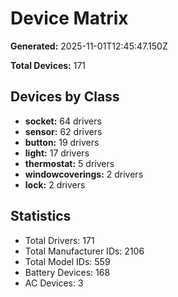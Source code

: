 # Device Matrix

**Generated:** 2025-11-01T12:45:47.150Z

**Total Devices:** 171

## Devices by Class

- **socket:** 64 drivers
- **sensor:** 62 drivers
- **button:** 19 drivers
- **light:** 17 drivers
- **thermostat:** 5 drivers
- **windowcoverings:** 2 drivers
- **lock:** 2 drivers

## Statistics

- Total Drivers: 171
- Total Manufacturer IDs: 2106
- Total Model IDs: 559
- Battery Devices: 168
- AC Devices: 3
